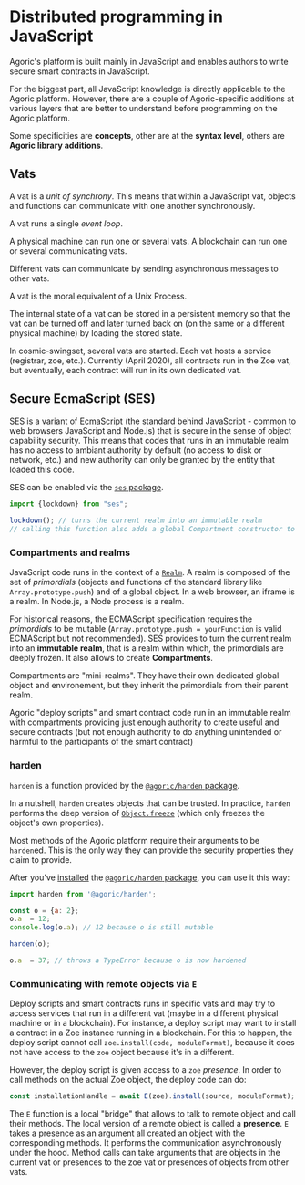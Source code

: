 # Distributed programming in JavaScript

Agoric's platform is built mainly in JavaScript and enables authors to write secure smart contracts in JavaScript.

For the biggest part, all JavaScript knowledge is directly applicable to the Agoric platform. However, there are a couple of Agoric-specific additions at various layers that are better to understand before programming on the Agoric platform.

Some specificities are **concepts**, other are at the **syntax level**, others are **Agoric library additions**.


## Vats

A vat is a *unit of synchrony*. This means that within a JavaScript vat, objects and functions can communicate with one another synchronously.

A vat runs a single *event loop*.

A physical machine can run one or several vats. A blockchain can run one or several communicating vats.

Different vats can communicate by sending asynchronous messages to other vats.

A vat is the moral equivalent of a Unix Process.

The internal state of a vat can be stored in a persistent memory so that the vat can be turned off and later turned back on (on the same or a different physical machine) by loading the stored state.

In cosmic-swingset, several vats are started. Each vat hosts a service (registrar, zoe, etc.). Currently (April 2020), all contracts run in the Zoe vat, but eventually, each contract will run in its own dedicated vat.


## Secure EcmaScript (SES)

SES is a variant of [EcmaScript](https://www.ecma-international.org/publications/standards/Ecma-262.htm) (the standard behind JavaScript - common to web browsers JavaScript and Node.js) that is secure in the sense of object capability security. This means that codes that runs in an immutable realm has no access to ambiant authority by default (no access to disk or network, etc.) and new authority can only be granted by the entity that loaded this code.

SES can be enabled via the [`ses` package](https://www.npmjs.com/package/@agoric/harden).

```js
import {lockdown} from "ses";
 
lockdown(); // turns the current realm into an immutable realm
// calling this function also adds a global Compartment constructor to create compartments
```


### Compartments and realms

JavaScript code runs in the context of a [`Realm`](https://www.ecma-international.org/ecma-262/10.0/index.html#sec-code-realms). A realm is composed of the set of *primordials* (objects and functions of the standard library like `Array.prototype.push`) and of a global object. In a web browser, an iframe is a realm. In Node.js, a Node process is a realm.

For historical reasons, the ECMAScript specification requires the *primordials* to be mutable (`Array.prototype.push = yourFunction` is valid ECMAScript but not recommended). SES provides to turn the current realm into an **immutable realm**, that is a realm within which, the primordials are deeply frozen. It also allows to create **Compartments**.

Compartments are "mini-realms". They have their own dedicated global object and environement, but they inherit the primordials from their parent realm.

Agoric "deploy scripts" and smart contract code run in an immutable realm with compartments providing just enough authority to create useful and secure contracts (but not enough authority to do anything unintended or harmful to the participants of the smart contract)




### harden

`harden` is a function provided by the [`@agoric/harden` package](https://www.npmjs.com/package/@agoric/harden).

In a nutshell, `harden` creates objects that can be trusted. In practice, `harden` performs the deep version of [`Object.freeze`](https://developer.mozilla.org/en-US/docs/Web/JavaScript/Reference/Global_Objects/Object/freeze) (which only freezes the object's own properties).

Most methods of the Agoric platform require their arguments to be `harden`ed. This is the only way they can provide the security properties they claim to provide.

After you've [installed](https://docs.npmjs.com/cli/install) the [`@agoric/harden` package](https://www.npmjs.com/package/@agoric/harden), you can use it this way:

```js
import harden from '@agoric/harden';

const o = {a: 2};
o.a  = 12;
console.log(o.a); // 12 because o is still mutable

harden(o);

o.a  = 37; // throws a TypeError because o is now hardened
```

### Communicating with remote objects via `E`

Deploy scripts and smart contracts runs in specific vats and may try to access services that run in a different vat (maybe in a different physical machine or in a blockchain). For instance, a deploy script may want to install a contract in a Zoe instance running in a blockchain. For this to happen, the deploy script cannot call `zoe.install(code, moduleFormat)`, because it does not have access to the `zoe` object because it's in a different.

However, the deploy script is given access to a `zoe` *presence*. In order to call methods on the actual Zoe object, the deploy code can do:
```js
const installationHandle = await E(zoe).install(source, moduleFormat);
```

The `E` function is a local "bridge" that allows to talk to remote object and call their methods. The local version of a remote object is called a **presence**. `E` takes a presence as an argument all created an object with the corresponding methods. It performs the communication asynchronously under the hood. Method calls can take arguments that are objects in the current vat or presences to the zoe vat or presences of objects from other vats.


